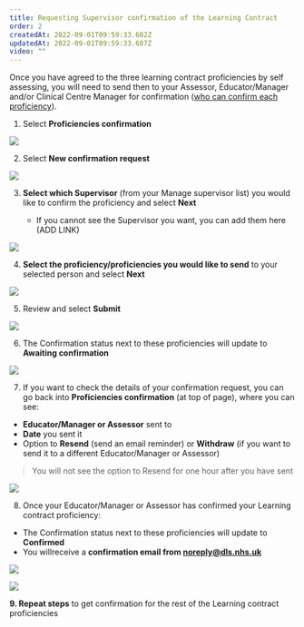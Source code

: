 ```yaml
---
title: Requesting Supervisor confirmation of the Learning Contract
order: 2
createdAt: 2022-09-01T09:59:33.682Z
updatedAt: 2022-09-01T09:59:33.687Z
video: ""
---
```

Once you have agreed to the three learning contract proficiencies by self assessing, you will need to send then to your Assessor, Educator/Manager and/or Clinical Centre Manager for confirmation ([who can confirm each proficiency](/user-guide/learner/04-learning-contract)). 

1. Select **Proficiencies confirmation**

![](/img/l_learning-contract_6_n.png)

2. Select **New confirmation request**

![](/img/l_self-assess-proficiencies_4.png)

3. **Select which Supervisor** (from your Manage supervisor list) you would like to confirm the proficiency and select **Next** 

   * If you cannot see the Supervisor you want, you can add them here (ADD LINK)

![](/img/l_learning-contract_7_n.png)

4. **Select the proficiency/proficiencies you would like to send** to your selected person and select **Next**

![](/img/l_learning-contract_8_n.png)

5. Review and select **Submit**

![](/img/l_learning-contract_9.png)

6. The Confirmation status next to these proficiencies will update to **Awaiting confirmation**

![](/img/l_learning-contract_10.png)

7.  If you want to check the details of your confirmation request, you can go back into **Proficiencies confirmation** (at top of page), where you can see:

* **Educator/Manager or Assessor** sent to
* **Date** you sent it
* Option to **Resend** (send an email reminder) or **Withdraw** (if you want to send it to a different Educator/Manager or Assessor)

> You will not see the option to Resend for one hour after you have sent

![](/img/l_learning-contract_11.png)

8. Once your Educator/Manager or Assessor has confirmed your Learning contract proficiency:

* The Confirmation status next to these proficiencies will update to **Confirmed**
* You willreceive a **confirmation email from noreply@dls.nhs.uk**

![](/img/learning-contract_6.png)

![](/img/l_learning-contract_12.png)

**9. Repeat steps** to get confirmation for the rest of the Learning contract proficiencies